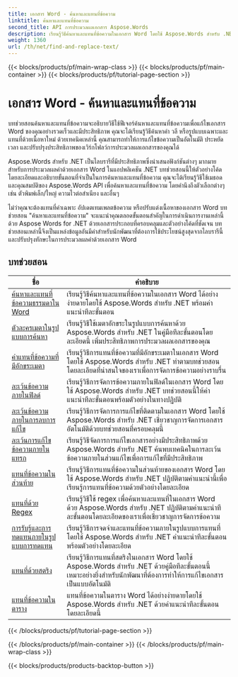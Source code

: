 ```yaml
---
title: เอกสาร Word - ค้นหาและแทนที่ข้อความ
linktitle: ค้นหาและแทนที่ข้อความ
second_title: API การประมวลผลเอกสาร Aspose.Words
description: เรียนรู้วิธีค้นหาและแทนที่ข้อความในเอกสาร Word โดยใช้ Aspose.Words สำหรับ .NET บทช่วยสอนจะแสดงวิธีการค้นหาข้อความที่แม่นยำ รวมถึงตัวเลือกการค้นหาขั้นสูง
weight: 1360
url: /th/net/find-and-replace-text/
---
```


{{< blocks/products/pf/main-wrap-class >}}
{{< blocks/products/pf/main-container >}}
{{< blocks/products/pf/tutorial-page-section >}}

# เอกสาร Word - ค้นหาและแทนที่ข้อความ

บทช่วยสอนค้นหาและแทนที่ข้อความจะอธิบายวิธีใช้ฟีเจอร์ค้นหาและแทนที่ข้อความเพื่อแก้ไขเอกสาร Word ของคุณอย่างรวดเร็วและมีประสิทธิภาพ คุณจะได้เรียนรู้วิธีค้นหาคำ วลี หรือรูปแบบเฉพาะและแทนที่ด้วยเนื้อหาใหม่ ด้วยเทคนิคเหล่านี้ คุณสามารถทำให้การแก้ไขข้อความเป็นอัตโนมัติ ประหยัดเวลา และปรับปรุงประสิทธิภาพของเวิร์กโฟลว์การประมวลผลเอกสารของคุณได้

Aspose.Words สำหรับ .NET เป็นไลบรารีที่มีประสิทธิภาพซึ่งนำเสนอฟังก์ชันต่างๆ มากมายสำหรับการประมวลผลคำด้วยเอกสาร Word ในแอปพลิเคชัน .NET บทช่วยสอนนี้ให้ตัวอย่างโค้ดโดยละเอียดและอธิบายขั้นตอนที่จำเป็นในการค้นหาและแทนที่ข้อความ คุณจะได้เรียนรู้วิธีใช้เมธอดและคุณสมบัติของ Aspose.Words API เพื่อค้นหาและแทนที่ข้อความ โดยคำนึงถึงตัวเลือกต่างๆ เช่น ตัวพิมพ์เล็ก/ใหญ่ ความไวต่อสำเนียง และอื่นๆ

ไม่ว่าคุณจะต้องแทนที่คำเฉพาะ อัปเดตเทมเพลตข้อความ หรือปรับแต่งเนื้อหาของเอกสาร Word บทช่วยสอน "ค้นหาและแทนที่ข้อความ" จะแนะนำคุณตลอดขั้นตอนสำคัญในการดำเนินการงานเหล่านี้ด้วย Aspose Words for .NET ด้วยเอกสารประกอบที่ครอบคลุมและตัวอย่างโค้ดที่ชัดเจน บทช่วยสอนเหล่านี้จึงเป็นแหล่งข้อมูลอันมีค่าสำหรับนักพัฒนาที่ต้องการใช้ประโยชน์สูงสุดจากไลบรารีนี้และปรับปรุงทักษะในการประมวลผลคำด้วยเอกสาร Word

 ## บทช่วยสอน
| ชื่อ | คำอธิบาย |
| --- | --- |
| [ค้นหาและแทนที่ข้อความธรรมดาใน Word](./simple-find-replace/) | เรียนรู้วิธีค้นหาและแทนที่ข้อความในเอกสาร Word ได้อย่างง่ายดายโดยใช้ Aspose.Words สำหรับ .NET พร้อมคำแนะนำทีละขั้นตอน |
| [ตัวละครเมตาในรูปแบบการค้นหา](./meta-characters-in-search-pattern/) | เรียนรู้วิธีใช้เมตาอักขระในรูปแบบการค้นหาด้วย Aspose.Words สำหรับ .NET ในคู่มือทีละขั้นตอนโดยละเอียดนี้ เพิ่มประสิทธิภาพการประมวลผลเอกสารของคุณ |
| [คำแทนที่ข้อความที่มีอักขระเมตา](./replace-text-containing-meta-characters/) | เรียนรู้วิธีการแทนที่ข้อความที่มีอักขระเมตาในเอกสาร Word โดยใช้ Aspose.Words สำหรับ .NET ทำตามบทช่วยสอนโดยละเอียดที่น่าสนใจของเราเพื่อการจัดการข้อความอย่างราบรื่น |
| [ละเว้นข้อความภายในฟิลด์](./ignore-text-inside-fields/) | เรียนรู้วิธีการจัดการข้อความภายในฟิลด์ในเอกสาร Word โดยใช้ Aspose.Words สำหรับ .NET บทช่วยสอนนี้ให้คำแนะนำทีละขั้นตอนพร้อมตัวอย่างในทางปฏิบัติ |
| [ละเว้นข้อความภายในการลบการแก้ไข](./ignore-text-inside-delete-revisions/) | เรียนรู้วิธีการจัดการการแก้ไขที่ติดตามในเอกสาร Word โดยใช้ Aspose.Words สำหรับ .NET เชี่ยวชาญการจัดการเอกสารอัตโนมัติด้วยบทช่วยสอนที่ครอบคลุมนี้ |
| [ละเว้นการแก้ไขข้อความภายในแทรก](./ignore-text-inside-insert-revisions/) | เรียนรู้วิธีจัดการการแก้ไขเอกสารอย่างมีประสิทธิภาพด้วย Aspose.Words สำหรับ .NET ค้นพบเทคนิคในการละเว้นข้อความภายในส่วนแก้ไขเพื่อการแก้ไขที่มีประสิทธิภาพ |
| [แทนที่ข้อความในส่วนท้าย](./replace-text-in-footer/) | เรียนรู้วิธีการแทนที่ข้อความในส่วนท้ายของเอกสาร Word โดยใช้ Aspose.Words สำหรับ .NET ปฏิบัติตามคำแนะนำนี้เพื่อเรียนรู้การแทนที่ข้อความด้วยตัวอย่างโดยละเอียด |
| [แทนที่ด้วย Regex](./replace-with-regex/) | เรียนรู้วิธีใช้ regex เพื่อค้นหาและแทนที่ในเอกสาร Word ด้วย Aspose.Words สำหรับ .NET ปฏิบัติตามคำแนะนำทีละขั้นตอนโดยละเอียดของเราเพื่อเชี่ยวชาญการจัดการข้อความ |
| [การรับรู้และการทดแทนภายในรูปแบบการทดแทน](./recognize-and-substitutions-within-replacement-patterns/) | เรียนรู้วิธีการจดจำและแทนที่ข้อความภายในรูปแบบการแทนที่โดยใช้ Aspose.Words สำหรับ .NET คำแนะนำทีละขั้นตอนพร้อมตัวอย่างโดยละเอียด |
| [แทนที่ด้วยสตริง](./replace-with-string/) | เรียนรู้วิธีการแทนที่สตริงในเอกสาร Word โดยใช้ Aspose.Words สำหรับ .NET ด้วยคู่มือทีละขั้นตอนนี้ เหมาะอย่างยิ่งสำหรับนักพัฒนาที่ต้องการทำให้การแก้ไขเอกสารเป็นแบบอัตโนมัติ |
| [แทนที่ข้อความในตาราง](./replace-text-in-table/) | แทนที่ข้อความในตาราง Word ได้อย่างง่ายดายโดยใช้ Aspose.Words สำหรับ .NET ด้วยคำแนะนำทีละขั้นตอนโดยละเอียดนี้ |
{{< /blocks/products/pf/tutorial-page-section >}}

{{< /blocks/products/pf/main-container >}}
{{< /blocks/products/pf/main-wrap-class >}}

{{< blocks/products/products-backtop-button >}}

